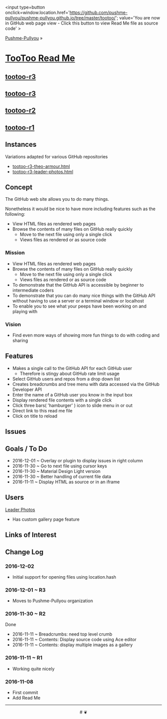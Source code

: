 <span style=display:none; >[You are now in GitHub source code view - click this link to view Read Me file as a web page]
( https://pushme-pullyou.github.io/tootoo/index.html#readme.md "View file as a web page." ) </span>
<input type=button onclick=window.location.href='https://github.com/pushme-pullyou/pushme-pullyou.github.io/tree/master/tootoo/'; value='You are now in GitHub web page view - Click this button to view Read Me file as source code' >

[Pushme-Pullyou]( https://pushme-pullyou.github.io ) &raquo;

[TooToo Read Me]( https://pushme-pullyou.github.io/tootoo/ )
===

## [tootoo-r3]( https://pushme-pullyou.github.io/tootoo/r4/tootoo-r4.html )
## [tootoo-r3]( https://pushme-pullyou.github.io/tootoo/r3/tootoo-r3.html )
## [tootoo-r2]( https://pushme-pullyou.github.io/tootoo/r2/tootoo-r2.html )
## [tootoo-r1]( https://pushme-pullyou.github.io/tootoo/tootoo-r1.html )

## Instances

Variations adapted for various GitHub repositories

* [tootoo-r3-theo-armour.html]( http://pushme-pullyou.github.io/tootoo/r3/tootoo-r3-theo-armour.html )
* [tootoo-r3-leader-photos.html]( http://pushme-pullyou.github.io/tootoo/r3/tootoo-r3-leader-photos.html )


## Concept

The GitHub web site allows you to do many things.

Nonetheless it would be nice to have more including features such as the following:

* View HTML files as rendered web pages
* Browse the contents of many files on GitHub really quickly
	* Move to the next file using only a single click
	* Views files as rendered or as source code

### Mission

* View HTML files as rendered web pages
* Browse the contents of many files on GitHub really quickly
	* Move to the next file using only a single click
	* Views files as rendered or as source code
* To demonstrate that the GitHub API is accessible by beginner to intermediate coders
* To demonstrate that you can do many nice things with the GitHub API without having to use a server or a terminal window or localhost
* To enable you to see what your peeps have been working on and playing with



### Vision

* Find even more ways of showing more fun things to do with coding and sharing


## Features

* Makes a single call to the GitHub API for each GitHub user
	* Therefore is stingy about GitHub rate limit usage
* Select GitHub users and repos from a drop down list
* Creates breadcrumbs and tree menu with data accessed via the GitHub Developer API
* Enter the name of a GitHub user you know in the input box
* Display rendered file contents with a single click
* Click three bars( 'hamburger' ) icon to slide menu in or out
* Direct link to this read me file
* Click on title to reload


## Issues



## Goals / To Do

* 2016-12-01 ~ Overlay or plugin to display issues in right column
* 2016-11-30 ~ Go to next file using cursor keys
* 2016-11-30 ~ Material Design Light version
* 2016-11-30 ~ Better handling of current file data
* 2016-11-11 ~ Display HTML as source or in an iframe



## Users



[Leader Photos]( https://leaderphotos.github.io/tootoo/r2/tootoo-r2-leader-photos.html )
* Has custom gallery page feature


## Links of Interest



## Change Log


### 2016-12-02

* Initial support for opening files using location.hash


### 2016-12-01 ~ R3

* Moves to Pushme-Pullyou organization



### 2016-11-30 ~ R2

Done
* 2016-11-11 ~ Breadcrumbs: need top level crumb
* 2016-11-11 ~ Contents: Display source code using Ace editor
* 2016-11-11 ~ Contents: display multiple images as a gallery


### 2016-11-11 ~ R1

* Working quite nicely

### 2016-11-08

* First commit
* Add Read Me


***

<center title='Jaanga ~ your 3D happy place' >
# <a href=javascript:window.scrollTo(0,0); style=text-decoration:none; > ❦ </a>
</center>
